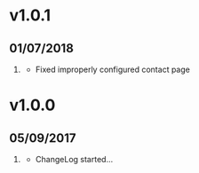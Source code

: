 # v1.0.1
## 01/07/2018

1. [](#bugfix)
    * Fixed improperly configured contact page



# v1.0.0
## 05/09/2017           

1. [](#new)
    * ChangeLog started...
